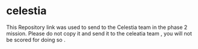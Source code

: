 # celestia
This Repository link was used to send to the Celestia team in the phase 2 mission. Please do not copy it and send it to the celeatia team , you will not be scored for doing so .
